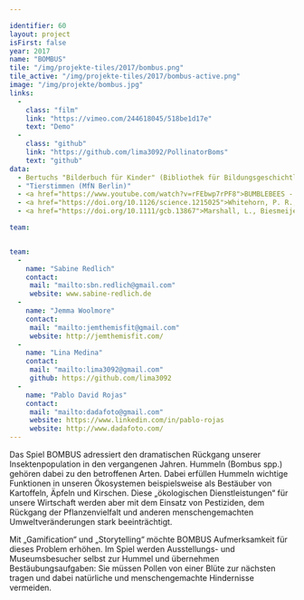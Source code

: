 ```yaml
---

identifier: 60
layout: project
isFirst: false
year: 2017
name: "BOMBUS"
tile: "/img/projekte-tiles/2017/bombus.png"
tile_active: "/img/projekte-tiles/2017/bombus-active.png"
image: "/img/projekte/bombus.jpg"
links:
  -
    class: "film"
    link: "https://vimeo.com/244618045/518be1d17e"
    text: "Demo"
  -
    class: "github"
    link: "https://github.com/lima3092/PollinatorBoms"
    text: "github"
data:
  - Bertuchs "Bilderbuch für Kinder" (Bibliothek für Bildungsgeschichtliche Forschung)"
  - "Tierstimmen (MfN Berlin)"
  - <a href="https://www.youtube.com/watch?v=rFEbwp7rPF8">BUMBLEBEES - The Secret World of Bees - National Geographic Documentary</a>
  - <a href="https://doi.org/10.1126/science.1215025">Whitehorn, P. R., O’Connor, S., Wackers, F. L., & Goulson, D. (2012). Neonicotinoid Pesticide Reduces Bumble Bee Colony Growth and Queen Production. Science, 336(6079), 351–352.</a>
  - <a href="https://doi.org/10.1111/gcb.13867">Marshall, L., Biesmeijer, J. C., Rasmont, P., Vereecken, N. J., Dvorak, L., Fitzpatrick, U., … Dendoncker, N. (2017). The interplay of climate and land use change affects the distribution of EU bumblebees. Global Change Biology.</a>

team:


team:
  -
    name: "Sabine Redlich"
    contact:
     mail: "mailto:sbn.redlich@gmail.com"
     website: www.sabine-redlich.de
  -
    name: "Jemma Woolmore"
    contact:
     mail: "mailto:jemthemisfit@gmail.com"
     website: http://jemthemisfit.com/
  -
    name: "Lina Medina"
    contact:
     mail: "mailto:lima3092@gmail.com"
     github: https://github.com/lima3092
  -
    name: "Pablo David Rojas"
    contact:
     mail: "mailto:dadafoto@gmail.com"
     website: https://www.linkedin.com/in/pablo-rojas
     website: http://www.dadafoto.com/
---
```


Das Spiel BOMBUS adressiert den dramatischen Rückgang unserer Insektenpopulation in den vergangenen Jahren. Hummeln (Bombus spp.) gehören dabei zu den betroffenen Arten. Dabei erfüllen Hummeln wichtige Funktionen in unseren Ökosystemen beispielsweise als Bestäuber von Kartoffeln, Äpfeln und Kirschen. Diese „ökologischen Dienstleistungen“ für unsere Wirtschaft werden aber mit dem Einsatz von Pestiziden, dem Rückgang der Pflanzenvielfalt und anderen menschengemachten Umweltveränderungen stark beeinträchtigt. 

Mit „Gamification“ und „Storytelling“ möchte BOMBUS Aufmerksamkeit für dieses Problem erhöhen. Im Spiel werden Ausstellungs- und Museumsbesucher selbst zur Hummel und übernehmen Bestäubungsaufgaben: Sie müssen Pollen von einer Blüte zur nächsten tragen und dabei natürliche und menschengemachte Hindernisse vermeiden.  


